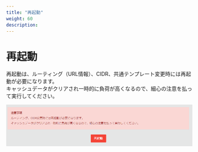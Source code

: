 ```yaml
---
title: "再起動"
weight: 60
description: 
---
```


# 再起動
再起動は、ルーティング（URL情報）、CIDR、共通テンプレート変更時には再起動が必要になります。  
キャッシュデータがクリアされ一時的に負荷が高くなるので、細心の注意を払って実行してください。

![リスタート](restart.png)

